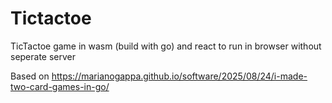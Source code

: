 # Tictactoe

TicTactoe game in wasm (build with go) and react to run in browser without seperate server

Based on https://marianogappa.github.io/software/2025/08/24/i-made-two-card-games-in-go/ 

